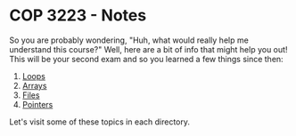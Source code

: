 # COP 3223 - Notes
So you are probably wondering, "Huh, what would really help me understand this course?" Well, here are a bit of info that might help you out! This will be your second exam and so you learned a few things since then:

1. [Loops](https://github.com/maxcell/cop-3223/tree/master/loops)
2. [Arrays](https://github.com/maxcell/cop-3223/tree/master/arrays)
3. [Files](https://github.com/maxcell/cop-3223/tree/master/files)
4. [Pointers](https://github.com/maxcell/cop-3223/tree/master/pointers)

Let's visit some of these topics in each directory.
